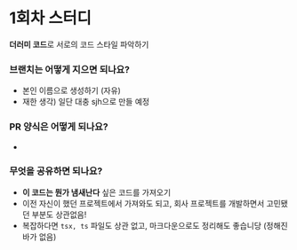 # 1회차 스터디
**더러미 코드**로 서로의 코드 스타일 파악하기

### 브랜치는 어떻게 지으면 되나요?
- 본인 이름으로 생성하기 (자유)
- 재한 생각) 일단 대충 sjh으로 만들 예정

### PR 양식은 어떻게 되나요?
- 

### 무엇을 공유하면 되나요?
- **이 코드는 뭔가 냄새난다** 싶은 코드를 가져오기
- 이전 자신이 했던 프로젝트에서 가져와도 되고, 회사 프로젝트를 개발하면서 고민됐던 부분도 상관없음!
- 복잡하다면 `tsx, ts` 파일도 상관 없고, 마크다운으로도 정리해도 좋습니당 (정해진 바가 없음)
